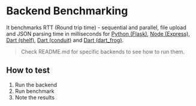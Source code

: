 # Backend Benchmarking

It benchmarks RTT (Round trip time) - sequential and parallel, file upload and JSON parsing time in milliseconds for [Python (Flask)](https://flask.palletsprojects.com/en/2.2.x/), [Node (Express)](https://expressjs.com/), [Dart (shelf)](https://pub.dev/packages/shelf), [Dart (conduit)](https://j4qfrost.gitbook.io/conduit/) and [Dart (dart_frog)](https://dartfrog.vgv.dev/).

> Check README.md for specific backends to see how to run them.

## How to test

1. Run the backend
2. Run benchmark
3. Note the results
